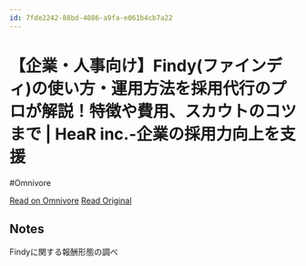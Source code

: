 ```yaml
---
id: 7fde2242-88bd-4086-a9fa-e061b4cb7a22
---
```


# 【企業・人事向け】Findy(ファインディ)の使い方・運用方法を採用代行のプロが解説！特徴や費用、スカウトのコツまで | HeaR inc.-企業の採用力向上を支援
#Omnivore

[Read on Omnivore](https://omnivore.app/me/https-www-hear-co-jp-recruit-findy-about-191df3277ce)
[Read Original](https://www.hear.co.jp/recruit/findy-about)

## Notes

Findyに関する報酬形態の調べ



